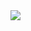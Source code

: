 <img src="https://cdn.jsdelivr.net/gh/sun0225SUN/sun0225SUN/profile-snake-contrib/github-contribution-grid-snake-dark.svg" />
